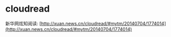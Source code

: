 cloudread
=========

新华网炫知阅读: [http://xuan.news.cn/cloudread/#mytm/20140704/1774014](http://xuan.news.cn/cloudread/#mytm/20140704/1774014)
